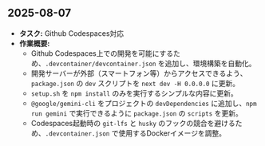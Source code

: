 ## 2025-08-07

-   **タスク:** Github Codespaces対応
-   **作業概要:**
    -   Github Codespaces上での開発を可能にするため、`.devcontainer/devcontainer.json` を追加し、環境構築を自動化。
    -   開発サーバーが外部（スマートフォン等）からアクセスできるよう、`package.json` の `dev` スクリプトを `next dev -H 0.0.0.0` に更新。
    -   `setup.sh` を `npm install` のみを実行するシンプルな内容に更新。
    -   `@google/gemini-cli` をプロジェクトの `devDependencies` に追加し、`npm run gemini` で実行できるように `package.json` の `scripts` を更新。
    -   Codespaces起動時の `git-lfs` と `husky` のフックの競合を避けるため、`.devcontainer.json` で使用するDockerイメージを調整。